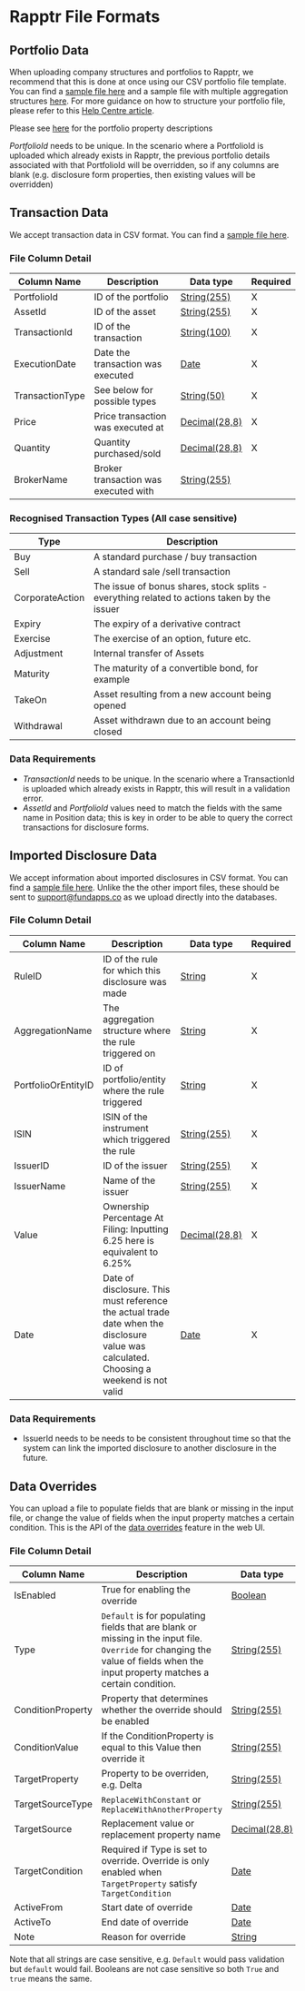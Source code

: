 # Rapptr File Formats

## Portfolio Data

When uploading company structures and portfolios to Rapptr, we recommend that this is done at once using our CSV portfolio file template. You can find a [sample file here](https://github.com/fundapps/api-examples/blob/main/Sample-ImportFiles/Portfolios.csv) and a sample file with multiple aggregation structures [here](https://github.com/fundapps/api-examples/blob/main/Sample-ImportFiles/PortfoliosMultipleAggregationStructures.csv). For more guidance on how to structure your portfolio file, please refer to this [Help Centre article](https://fundapps.zendesk.com/hc/en-us/articles/210134023-Portfolio-File).

Please see [here](http://docs.fundapps.co/disclosureProperties.html#portfolioProperties) for the portfolio property descriptions

_PortfolioId_ needs to be unique. In the scenario where a PortfolioId is uploaded which already exists in Rapptr, the previous portfolio details associated with that PortfolioId will be overridden, so if any columns are blank (e.g. disclosure form properties, then existing values will be overridden)

## Transaction Data

We accept transaction data in CSV format. You can find a [sample file here](Transactions.csv).

### File Column Detail

| Column Name     | Description                          | Data type                                                            | Required |
| --------------- | ------------------------------------ | -------------------------------------------------------------------- | -------- |
| PortfolioId     | ID of the portfolio                  | [String(255)](https://github.com/fundapps/api-examples#data-types)   | X        |
| AssetId         | ID of the asset                      | [String(255)](https://github.com/fundapps/api-examples#data-types)   | X        |
| TransactionId   | ID of the transaction                | [String(100)](https://github.com/fundapps/api-examples#data-types)   | X        |
| ExecutionDate   | Date the transaction was executed    | [Date](https://github.com/fundapps/api-examples#data-types)          | X        |
| TransactionType | See below for possible types         | [String(50)](https://github.com/fundapps/api-examples#data-types)    | X        |
| Price           | Price transaction was executed at    | [Decimal(28,8)](https://github.com/fundapps/api-examples#data-types) | X        |
| Quantity        | Quantity purchased/sold              | [Decimal(28,8)](https://github.com/fundapps/api-examples#data-types) | X        |
| BrokerName      | Broker transaction was executed with | [String(255)](https://github.com/fundapps/api-examples#data-types)   |

### Recognised Transaction Types (All case sensitive)

| Type            | Description                                                                                 |
| --------------- | ------------------------------------------------------------------------------------------- |
| Buy             | A standard purchase / buy transaction                                                       |
| Sell            | A standard sale /sell transaction                                                           |
| CorporateAction | The issue of bonus shares, stock splits - everything related to actions taken by the issuer |
| Expiry          | The expiry of a derivative contract                                                         |
| Exercise        | The exercise of an option, future etc.                                                      |
| Adjustment      | Internal transfer of Assets                                                                 |
| Maturity        | The maturity of a convertible bond, for example                                             |
| TakeOn          | Asset resulting from a new account being opened                                             |
| Withdrawal      | Asset withdrawn due to an account being closed                                              |

### Data Requirements

- _TransactionId_ needs to be unique. In the scenario where a TransactionId is uploaded which already exists in Rapptr, this will result in a validation error.
- _AssetId_ and _PortfolioId_ values need to match the fields with the same name in Position data; this is key in order to be able to query the correct transactions for disclosure forms.

## Imported Disclosure Data

We accept information about imported disclosures in CSV format. You can find a [sample file here](https://github.com/fundapps/api-examples/blob/main/Sample-ImportFiles/Imported%20Disclosures.csv). Unlike the the other import files, these should be sent to support@fundapps.co as we upload directly into the databases.

### File Column Detail

| Column Name         | Description                                                                                                                             | Data type                                                            | Required |
| ------------------- | --------------------------------------------------------------------------------------------------------------------------------------- | -------------------------------------------------------------------- | -------- |
| RuleID              | ID of the rule for which this disclosure was made                                                                                       | [String](https://github.com/fundapps/api-examples#data-types)        | X        |
| AggregationName     | The aggregation structure where the rule triggered on                                                                                   | [String](https://github.com/fundapps/api-examples#data-types)        | X        |
| PortfolioOrEntityID | ID of portfolio/entity where the rule triggered                                                                                         | [String](https://github.com/fundapps/api-examples#data-types)        | X        |
| ISIN                | ISIN of the instrument which triggered the rule                                                                                         | [String(255)](https://github.com/fundapps/api-examples#data-types)   | X        |
| IssuerID            | ID of the issuer                                                                                                                        | [String(255)](https://github.com/fundapps/api-examples#data-types)   | X        |
| IssuerName          | Name of the issuer                                                                                                                      | [String(255)](https://github.com/fundapps/api-examples#data-types)   | X        |
| Value               | Ownership Percentage At Filing: Inputting 6.25 here is equivalent to 6.25%                                                              | [Decimal(28,8)](https://github.com/fundapps/api-examples#data-types) | X        |
| Date                | Date of disclosure. This must reference the actual trade date when the disclosure value was calculated. Choosing a weekend is not valid | [Date](https://github.com/fundapps/api-examples#data-types)          | X        |

### Data Requirements

- IssuerId needs to be needs to be consistent throughout time so that the system can link the imported disclosure to another disclosure in the future.

## Data Overrides
You can upload a file to populate fields that are blank or missing in the input file, or change the value of fields when the input property matches a certain condition.
This is the API of the [data overrides](https://fundapps.zendesk.com/hc/en-us/articles/201042883-Creating-Data-Overrides) feature in the web UI.

### File Column Detail

Column Name               | Description                                                                                                                             | Data type                                                             
--------------------------|-----------------------------------------------------------------------------------------------------------------------------------------|----------------------------------------------------------------------
IsEnabled                 | True for enabling the override                                                              | [Boolean](https://github.com/fundapps/api-examples#data-types)
Type                      | `Default` is for populating fields that are blank or missing in the input file. <br> `Override` for changing the value of fields when the input property matches a certain condition. | [String(255)](https://github.com/fundapps/api-examples#data-types)
ConditionProperty         | Property that determines whether the override should be enabled | [String(255)](https://github.com/fundapps/api-examples#data-types)
ConditionValue            | If the ConditionProperty is equal to this Value then override it | [String(255)](https://github.com/fundapps/api-examples#data-types)
TargetProperty            | Property to be overriden, e.g. Delta | [String(255)](https://github.com/fundapps/api-examples#data-types)   
TargetSourceType          | `ReplaceWithConstant` or `ReplaceWithAnotherProperty` | [String(255)](https://github.com/fundapps/api-examples#data-types) 
TargetSource              | Replacement value or replacement property name | [Decimal(28,8)](https://github.com/fundapps/api-examples#data-types) 
TargetCondition           | Required if Type is set to override. Override is only enabled when `TargetProperty` satisfy `TargetCondition` | [Date](https://github.com/fundapps/api-examples#data-types)   
ActiveFrom                | Start date of override | [Date](https://github.com/fundapps/api-examples#data-types) 
ActiveTo                  | End date of override | [Date](https://github.com/fundapps/api-examples#data-types)
Note                      | Reason for override | [String](https://github.com/fundapps/api-examples#data-types) 

Note that all strings are case sensitive, e.g. `Default` would pass validation but `default` would fail. Booleans are not case sensitive so both `True` and `true` means the same.
